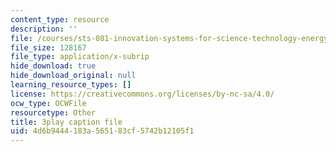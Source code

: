 ```yaml
---
content_type: resource
description: ''
file: /courses/sts-081-innovation-systems-for-science-technology-energy-manufacturing-and-health-spring-2017/4d6b9444183a565183cf5742b12105f1_L-Y4K7LfHms.vtt
file_size: 128167
file_type: application/x-subrip
hide_download: true
hide_download_original: null
learning_resource_types: []
license: https://creativecommons.org/licenses/by-nc-sa/4.0/
ocw_type: OCWFile
resourcetype: Other
title: 3play caption file
uid: 4d6b9444-183a-5651-83cf-5742b12105f1
---
```

